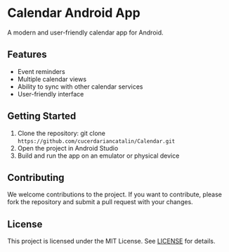 # Calendar Android App

A modern and user-friendly calendar app for Android.

## Features

- Event reminders
- Multiple calendar views
- Ability to sync with other calendar services
- User-friendly interface

## Getting Started

1. Clone the repository: git clone `https://github.com/cucerdariancatalin/Calendar.git`
2. Open the project in Android Studio
3. Build and run the app on an emulator or physical device

## Contributing

We welcome contributions to the project. If you want to contribute, please fork the repository and submit a pull request with your changes.

## License

This project is licensed under the MIT License. See [LICENSE](LICENSE) for details.
